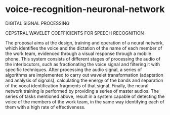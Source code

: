 # voice-recognition-neuronal-network

DIGITAL SIGNAL PROCESSING

CEPSTRAL WAVELET COEFFICIENTS FOR SPEECH RECOGNITION

The proposal aims at the design, training and operation of a neural network, which identifies the voice and the dictation of the name of each member of the work team, evidenced through a visual response through a mobile phone. This system consists of different stages of processing the audio of the interlocutors, such as fractionating the voice signal and filtering it with specific techniques. After processing the audio signal, a series of algorithms are implemented to carry out wavelet transformation (adaptation and analysis of signals), calculating the energy of the bands and separation of the vocal identification fragments of that signal. Finally, the neural network training is performed by providing a series of master audios. The series of tasks mentioned above, result in a system capable of detecting the voice of the members of the work team, in the same way identifying each of them with a high rate of effectiveness. 
